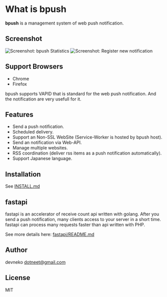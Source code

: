 # What is bpush

**bpush** is a management system of web push notification.

## Screenshot

![Screenshot: bpush Statistics](http://i.imgur.com/qQrPPrP.png)
![Screenshot: Register new notification](http://i.imgur.com/bzNNbIW.png)

## Support Browsers

 - Chrome
 - Firefox

bpush supports VAPID that is standard for the web push notification. And the notification are very usefull for it.

## Features

 - Send a push notification.
 - Scheduled delivery.
 - Support an Non-SSL WebSite (Service-Worker is hosted by bpush host).
 - Send an notification via Web-API.
 - Manage multiple websites.
 - RSS coordination (deliver rss items as a push notification automatically).
 - Support Japanese language.

## Installation

See [INSTALL.md](INSTALL.md)

## fastapi

fastapi is an accelerator of receive count api written with golang.
After you send a push notification, many clients access to your server in a short time.
fastapi can process many requests faster than api written with PHP.

See more details here: [fastapi/README.md](fastapi/README.md)

## Author

devneko <dotneet@gmail.com>

## License

MIT

